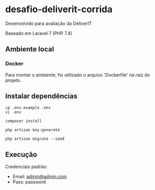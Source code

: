 # desafio-deliverit-corrida
Desenvolvido para avaliação da DeliverIT

Baseado em Laravel 7 (PHP 7.4)

## Ambiente local

### Docker
Para montar o ambiente, foi utilizado o arquivo 'Dockerfile' na raíz do projeto.


## Instalar dependências
```
cp .env.example .env
vi .env
```

```
composer install

php artisan key:generate

php artisan migrate --seed
```

## Execução


Credenciais padrão:
- Email: admin@admin.com
- Pass: password
